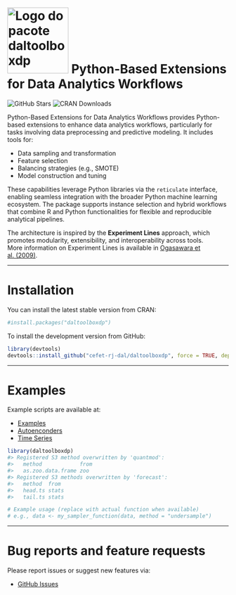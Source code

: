 
<!-- README.md is generated from README.Rmd. Please edit that file -->

# <img src='https://raw.githubusercontent.com/cefet-rj-dal/daltoolboxdp/master/inst/logo.png' alt='Logo do pacote daltoolboxdp' align='centre' height='150' width='139'/> Python-Based Extensions for Data Analytics Workflows

<!-- badges: start -->

![GitHub
Stars](https://img.shields.io/github/stars/cefet-rj-dal/daltoolboxdp?logo=Github)
![CRAN Downloads](https://cranlogs.r-pkg.org/badges/daltoolboxdp)
<!-- badges: end -->

Python-Based Extensions for Data Analytics Workflows provides
Python-based extensions to enhance data analytics workflows,
particularly for tasks involving data preprocessing and predictive
modeling. It includes tools for:

- Data sampling and transformation  
- Feature selection  
- Balancing strategies (e.g., SMOTE)  
- Model construction and tuning

These capabilities leverage Python libraries via the `reticulate`
interface, enabling seamless integration with the broader Python machine
learning ecosystem. The package supports instance selection and hybrid
workflows that combine R and Python functionalities for flexible and
reproducible analytical pipelines.

The architecture is inspired by the **Experiment Lines** approach, which
promotes modularity, extensibility, and interoperability across tools.  
More information on Experiment Lines is available in [Ogasawara et
al. (2009)](https://doi.org/10.1007/978-3-642-02279-1_20).

------------------------------------------------------------------------

# Installation

You can install the latest stable version from CRAN:

``` r
#install.packages("daltoolboxdp")
```

To install the development version from GitHub:

``` r
library(devtools)
devtools::install_github("cefet-rj-dal/daltoolboxdp", force = TRUE, dependencies = FALSE, upgrade = "never")
```

------------------------------------------------------------------------

# Examples

Example scripts are available at:

- [Examples](https://github.com/cefet-rj-dal/daltoolboxdp/tree/main/examples)
- [Autoenconders](https://github.com/cefet-rj-dal/daltoolboxdp/tree/main/autoencoder)
- [Time
  Series](https://github.com/cefet-rj-dal/daltoolboxdp/tree/main/timeseries)

``` r
library(daltoolboxdp)
#> Registered S3 method overwritten by 'quantmod':
#>   method            from
#>   as.zoo.data.frame zoo
#> Registered S3 methods overwritten by 'forecast':
#>   method  from 
#>   head.ts stats
#>   tail.ts stats

# Example usage (replace with actual function when available)
# e.g., data <- my_sampler_function(data, method = "undersample")
```

------------------------------------------------------------------------

# Bug reports and feature requests

Please report issues or suggest new features via:

- [GitHub Issues](https://github.com/cefet-rj-dal/daltoolboxdp/issues)
